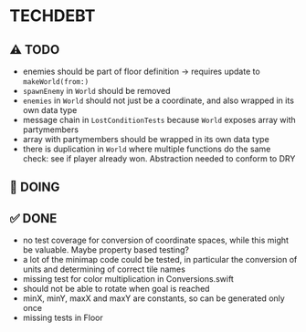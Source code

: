 # TECHDEBT

## ⚠️ TODO
- enemies should be part of floor definition -> requires update to `makeWorld(from:)`
- `spawnEnemy` in `World` should be removed
- `enemies` in `World` should not just be a coordinate, and also wrapped in its own data type
- message chain in `LostConditionTests` because `World` exposes array with partymembers
- array with partymembers should be wrapped in its own data type
- there is duplication in `World` where multiple functions do the same check: see if player already won. Abstraction needed to conform to DRY

## 🚧 DOING

## ✅ DONE
- no test coverage for conversion of coordinate spaces, while this might be valuable. Maybe property based testing?
- a lot of the minimap code could be tested, in particular the conversion of units and determining of correct tile names
- missing test for color multiplication in Conversions.swift
- should not be able to rotate when goal is reached
- minX, minY, maxX and maxY are constants, so can be generated only once
- missing tests in Floor
